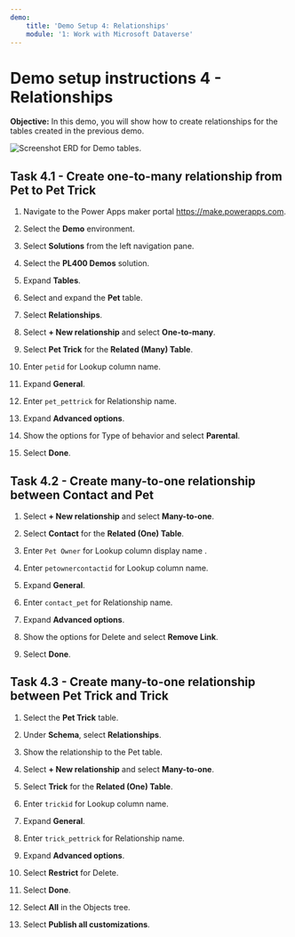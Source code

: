 ```yaml
---
demo:
    title: 'Demo Setup 4: Relationships'
    module: '1: Work with Microsoft Dataverse'
---
```


# Demo setup instructions 4 - Relationships

**Objective:** In this demo, you will show how to create relationships for the tables created in the previous demo.

![Screenshot ERD for Demo tables.](../images/Demos/demo-erd.png)

## Task 4.1 - Create one-to-many relationship from Pet to Pet Trick

1. Navigate to the Power Apps maker portal <https://make.powerapps.com>.

1. Select the **Demo** environment.
1. Select **Solutions** from the left navigation pane.
1. Select the **PL400 Demos** solution.
1. Expand **Tables**.
1. Select and expand the **Pet** table.
1. Select **Relationships**.

1. Select **+ New relationship** and select **One-to-many**.
1. Select **Pet Trick** for the **Related (Many) Table**.
1. Enter `petid` for Lookup column name.
1. Expand **General**.
1. Enter `pet_pettrick` for Relationship name.
1. Expand **Advanced options**.
1. Show the options for Type of behavior and select **Parental**.
1. Select **Done**.

## Task 4.2 - Create many-to-one relationship between Contact and Pet

1. Select **+ New relationship** and select **Many-to-one**.

1. Select **Contact** for the **Related (One) Table**.
1. Enter `Pet Owner` for Lookup column display name .
1. Enter `petownercontactid` for Lookup column name.
1. Expand **General**.
1. Enter `contact_pet` for Relationship name.
1. Expand **Advanced options**.
1. Show the options for Delete and select **Remove Link**.
1. Select **Done**.

## Task 4.3 - Create many-to-one relationship between Pet Trick and Trick

1. Select the **Pet Trick** table.

1. Under **Schema**, select **Relationships**.
1. Show the relationship to the Pet table.
1. Select **+ New relationship** and select **Many-to-one**.
1. Select **Trick** for the **Related (One) Table**.
1. Enter `trickid` for Lookup column name.
1. Expand **General**.
1. Enter `trick_pettrick` for Relationship name.
1. Expand **Advanced options**.
1. Select **Restrict** for Delete.
1. Select **Done**.

1. Select **All** in the Objects tree.
1. Select **Publish all customizations**.
